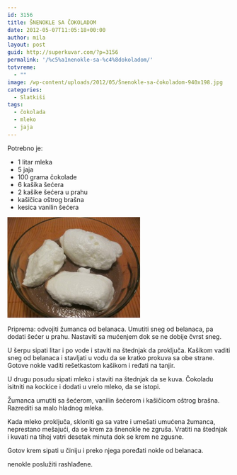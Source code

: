 ```yaml
---
id: 3156
title: ŠNENOKLE SA ČOKOLADOM
date: 2012-05-07T11:05:18+00:00
author: mila
layout: post
guid: http://superkuvar.com/?p=3156
permalink: '/%c5%a1nenokle-sa-%c4%8dokoladom/'
totvreme:
  - ""
image: /wp-content/uploads/2012/05/Šnenokle-sa-čokoladom-940x198.jpg
categories:
  - Slatkiši
tags:
  - čokolada
  - mleko
  - jaja
---
```

Potrebno je:

  * 1 litar mleka
  * 5 jaja
  * 100 grama čokolade
  * 6 kašika šećera
  * 2 kašike šećera u prahu
  * kašičica oštrog brašna
  * kesica vanilin šećera

<img class="alignnone size-medium wp-image-3178" title="Šnenokle sa čokoladom" src="/wp-content/uploads/2012/05/nenokle-sa-%C4%8Dokoladom-e1336386305885-300x227.jpg" alt="" width="300" height="227" /> 

Priprema: odvojiti žumanca od belanaca. Umutiti sneg od belanaca, pa dodati šećer u prahu. Nastaviti sa mućenjem dok se ne dobije čvrst sneg.

U šerpu sipati litar i po vode i staviti na štednjak da proključa. Kašikom vaditi sneg od belanaca i stavljati u vodu da se kratko prokuva sa obe strane. Gotove nokle vaditi rešetkastom kašikom i ređati na tanjir.

U drugu posudu sipati mleko i staviti na štednjak da se kuva. Čokoladu isitniti na kockice i dodati u vrelo mleko, da se istopi.

Žumanca umutiti sa šećerom, vanilin šećerom i kašičicom oštrog brašna. Razrediti sa malo hladnog mleka.

Kada mleko proključa, skloniti ga sa vatre i umešati umućena žumanca, neprestano mešajući, da se krem za šnenokle ne zgruša. Vratiti na štednjak i kuvati na tihoj vatri desetak minuta dok se krem ne zgusne.

Gotov krem sipati u činiju i preko njega poređati nokle od belanaca.

 nenokle poslužiti rashlađene.